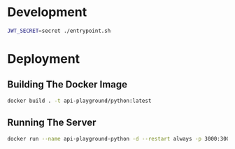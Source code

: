 # Development

```bash
JWT_SECRET=secret ./entrypoint.sh
```

# Deployment

## Building The Docker Image

```bash
docker build . -t api-playground/python:latest
```

## Running The Server

```bash
docker run --name api-playground-python -d --restart always -p 3000:3000 api-playground/python:latest
```